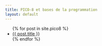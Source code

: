 ```yaml
---
title: PICO-8 et bases de la programmation
layout: default
---
```


<ul>
  {% for post in site.pico8 %}
    <li>
      <a href="{{ post.url }}">{{ post.title }}</a>
    </li>
  {% endfor %}
</ul>

